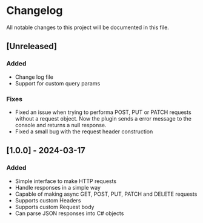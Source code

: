 ﻿# Changelog

All notable changes to this project will be documented in this file.

## [Unreleased]
### Added
- Change log file
- Support for custom query params
### Fixes
- Fixed an issue when trying to performa POST, PUT or PATCH requests without a request object. Now the plugin sends a error message to the console and returns a null response.
- Fixed a small bug with the request header construction

## [1.0.0] - 2024-03-17
### Added
- Simple interface to make HTTP requests
- Handle responses in a simple way
- Capable of making async GET, POST, PUT, PATCH and DELETE requests
- Supports custom Headers
- Supports custom Request body
- Can parse JSON responses into C# objects